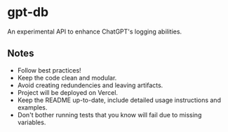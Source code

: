 # gpt-db

An experimental API to enhance ChatGPT's logging abilities.

## Notes

- Follow best practices!
- Keep the code clean and modular.
- Avoid creating redundencies and leaving artifacts.
- Project will be deployed on Vercel.
- Keep the README up-to-date, include detailed usage instructions and examples.
- Don't bother running tests that you know will fail due to missing variables.
